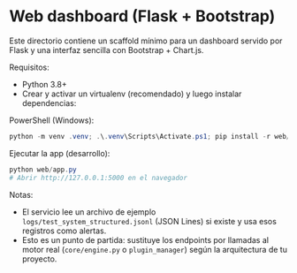 # Web dashboard (Flask + Bootstrap)

Este directorio contiene un scaffold mínimo para un dashboard servido por Flask y una interfaz sencilla con Bootstrap + Chart.js.

Requisitos:
- Python 3.8+
- Crear y activar un virtualenv (recomendado) y luego instalar dependencias:

PowerShell (Windows):

```powershell
python -m venv .venv; .\.venv\Scripts\Activate.ps1; pip install -r web/requirements.txt
```

Ejecutar la app (desarrollo):

```powershell
python web/app.py
# Abrir http://127.0.0.1:5000 en el navegador
```

Notas:
- El servicio lee un archivo de ejemplo `logs/test_system_structured.jsonl` (JSON Lines) si existe y usa esos registros como alertas.
- Esto es un punto de partida: sustituye los endpoints por llamadas al motor real (`core/engine.py` o `plugin_manager`) según la arquitectura de tu proyecto.
